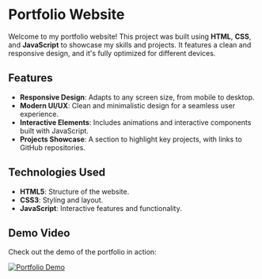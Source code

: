 # Portfolio Website

Welcome to my portfolio website! This project was built using **HTML**, **CSS**, and **JavaScript** to showcase my skills and projects. It features a clean and responsive design, and it's fully optimized for different devices.

## Features

- **Responsive Design**: Adapts to any screen size, from mobile to desktop.
- **Modern UI/UX**: Clean and minimalistic design for a seamless user experience.
- **Interactive Elements**: Includes animations and interactive components built with JavaScript.
- **Projects Showcase**: A section to highlight key projects, with links to GitHub repositories.

## Technologies Used

- **HTML5**: Structure of the website.
- **CSS3**: Styling and layout.
- **JavaScript**: Interactive features and functionality.

## Demo Video

Check out the demo of the portfolio in action:

[![Portfolio Demo](https://www.loom.com/share/31c1f997887e436da5620b3ec9b04351?sid=aab1a003-f8a6-4079-b7d1-2afed6de4398)](https://www.loom.com/share/31c1f997887e436da5620b3ec9b04351?sid=aab1a003-f8a6-4079-b7d1-2afed6de4398)



